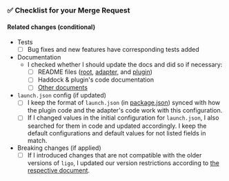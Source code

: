 

### :white_check_mark: Checklist for your Merge Request

#### Related changes (conditional)

- Tests
  - [ ] Bug fixes and new features have corresponding tests added

- Documentation
  - I checked whether I should update the docs and did so if necessary:
    - [ ] README files ([root](/tools/debugger/README.md), [adapter](/tools/debugger/ligo-debugger/README.md), and [plugin](/tools/debugger/vscode-plugin/README.md))
    - [ ] Haddock & plugin's code documentation
    - [ ] [Other documents](/tools/debugger/docs/)

- `launch.json` config (if updated)
  - [ ] I keep the format of `launch.json` (in [package.json](/tools/debugger/vscode-plugin/package.json)) synced with how the plugin code and the adapter's code work with this configuration.
  - [ ] If I changed values in the initial configuration for `launch.json`, I also searched for them in code and updated accordingly. I keep the default configurations and default values for not listed fields in match.

- Breaking changes (if applied)
  - [ ] If I introduced changes that are not compatible with the older versions of `ligo`, I updated our version restrictions according to [the respective document](/tools/debugger/docs/ligo-versions.md).

